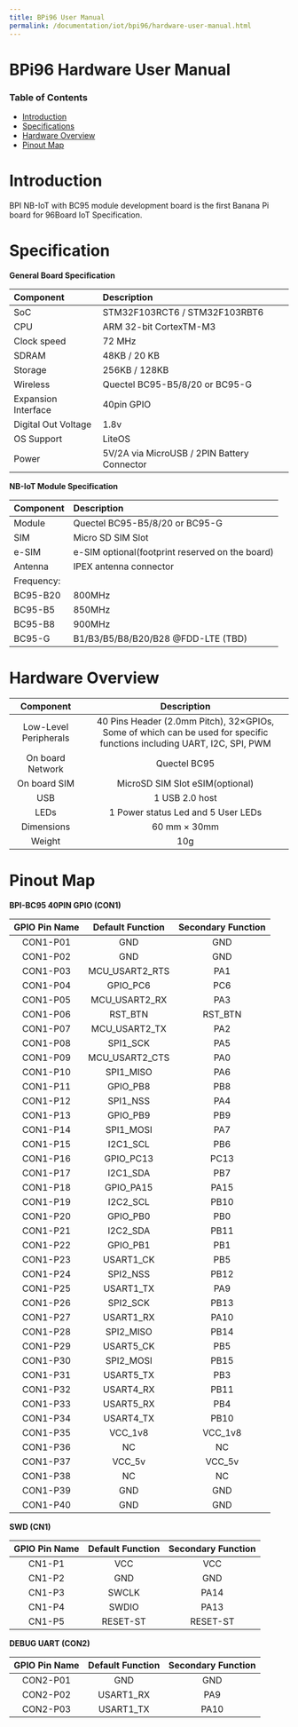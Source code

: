 ```yaml
---
title: BPi96 User Manual
permalink: /documentation/iot/bpi96/hardware-user-manual.html
---
```


# BPi96 Hardware User Manual

### Table of Contents

- [Introduction](#introduction)
- [Specifications](#specification)
- [Hardware Overview](#hardware-overview)
- [Pinout Map](#pinout-map)


# Introduction

BPI NB-IoT with BC95 module development board is the first Banana Pi board for 96Board IoT Specification.

# Specification

**General Board Specification**

|   Component          |   Description                               |
|:---------------------|:--------------------------------------------|
|  SoC                 | STM32F103RCT6 / STM32F103RBT6               |
|  CPU                 | ARM 32-bit CortexTM-M3                      |
|  Clock speed         | 72 MHz                                      |
|  SDRAM               | 48KB / 20 KB                                |
|  Storage             | 256KB / 128KB                               |
|  Wireless            | Quectel BC95-B5/8/20 or BC95-G              |
|  Expansion Interface | 40pin GPIO                                  |
|  Digital Out Voltage | 1.8v                                        |
|  OS Support          | LiteOS                                      |
|  Power               | 5V/2A via MicroUSB / 2PIN Battery Connector |

**NB-IoT Module Specification**

|   Component  |   Description                                   |
|:-------------|:------------------------------------------------|
|  Module      | Quectel BC95-B5/8/20 or BC95-G                  |
|  SIM         | Micro SD SIM Slot                               |
|  e-SIM       | e-SIM optional(footprint reserved on the board) |
|  Antenna     | IPEX antenna connector                          |
|  Frequency:  |                                                 |
|  BC95-B20    | 800MHz                                          |
|  BC95-B5     | 850MHz                                          |
|  BC95-B8     | 900MHz                                          |
|  BC95-G      | B1/B3/B5/B8/B20/B28 @FDD-LTE (TBD)              |

# Hardware Overview

| Component             |  Description                                                                                                           |
|:---------------------:|:----------------------------------------------------------------------------------------------------------------------:|
| Low-Level Peripherals | 40 Pins Header (2.0mm Pitch), 32×GPIOs, Some of which can be used for specific functions including UART, I2C, SPI, PWM |
| On board Network      | Quectel BC95                                                                                                           |
| On board SIM          | MicroSD SIM Slot eSIM(optional)                                                                                        |
| USB                   | 1 USB 2.0 host                                                                                                         |
| LEDs                  | 1 Power status Led and 5 User LEDs                                                                                     |
| Dimensions            | 60 mm × 30mm                                                                                                           |
| Weight                | 10g                                                                                                                    |

# Pinout Map

**BPI-BC95 40PIN GPIO (CON1)**

| GPIO Pin Name | Default Function | Secondary Function |
|:-------------:|:----------------:|:------------------:|
| CON1-P01      | GND              | GND                |
| CON1-P02      | GND              | GND                |
| CON1-P03      | MCU_USART2_RTS   | PA1                |
| CON1-P04      | GPIO_PC6         | PC6                |
| CON1-P05      | MCU_USART2_RX    | PA3                |
| CON1-P06      | RST_BTN          | RST_BTN            |
| CON1-P07      | MCU_USART2_TX    | PA2                |
| CON1-P08      | SPI1_SCK         | PA5                |
| CON1-P09      | MCU_USART2_CTS   | PA0                |
| CON1-P10      | SPI1_MISO        | PA6                |
| CON1-P11      | GPIO_PB8         | PB8                |
| CON1-P12      | SPI1_NSS         | PA4                |
| CON1-P13      | GPIO_PB9         | PB9                |
| CON1-P14      | SPI1_MOSI        | PA7                |
| CON1-P15      | I2C1_SCL         | PB6                |
| CON1-P16      | GPIO_PC13        | PC13               |
| CON1-P17      | I2C1_SDA         | PB7                |
| CON1-P18      | GPIO_PA15        | PA15               |
| CON1-P19      | I2C2_SCL         | PB10               |
| CON1-P20      | GPIO_PB0         | PB0                |
| CON1-P21      | I2C2_SDA         | PB11               |
| CON1-P22      | GPIO_PB1         | PB1                |
| CON1-P23      | USART1_CK        | PB5                |
| CON1-P24      | SPI2_NSS         | PB12               |
| CON1-P25      | USART1_TX        | PA9                |
| CON1-P26      | SPI2_SCK         | PB13               |
| CON1-P27      | USART1_RX        | PA10               |
| CON1-P28      | SPI2_MISO        | PB14               |
| CON1-P29      | USART5_CK        | PB5                |
| CON1-P30      | SPI2_MOSI        | PB15               |
| CON1-P31      | USART5_TX        | PB3                |
| CON1-P32      | USART4_RX        | PB11               |
| CON1-P33      | USART5_RX        | PB4                |
| CON1-P34      | USART4_TX        | PB10               |
| CON1-P35      | VCC_1v8          | VCC_1v8            |
| CON1-P36      | NC               | NC                 |
| CON1-P37      | VCC_5v           | VCC_5v             |
| CON1-P38      | NC               | NC                 |
| CON1-P39      | GND              | GND                |
| CON1-P40      | GND              | GND                |

**SWD (CN1)**

| GPIO Pin Name | Default Function | Secondary Function |
|:-------------:|:----------------:|:------------------:|
| CN1-P1        | VCC              | VCC                |
| CN1-P2        | GND              | GND                |
| CN1-P3        | SWCLK            | PA14               |
| CN1-P4        | SWDIO            | PA13               |
| CN1-P5        | RESET-ST         | RESET-ST           |

**DEBUG UART (CON2)**

| GPIO Pin Name | Default Function | Secondary Function |
|:-------------:|:----------------:|:------------------:|
| CON2-P01      | GND              | GND                |
| CON2-P02      | USART1_RX        | PA9                |
| CON2-P03      | USART1_TX        | PA10               |

